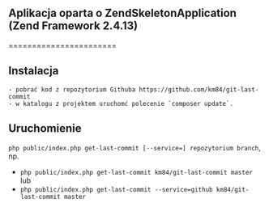 Aplikacja oparta o ZendSkeletonApplication (Zend Framework 2.4.13)
------------

=======================

Instalacja
------------
    - pobrać kod z repozytorium Githuba https://github.com/km84/git-last-commit
    - w katalogu z projektem uruchomć polecenie `composer update`.

Uruchomienie
------------
`php public/index.php get-last-commit [--service=] repozytorium branch`,
np.
- `php public/index.php get-last-commit km84/git-last-commit master` lub
- `php public/index.php get-last-commit --service=github km84/git-last-commit master`
